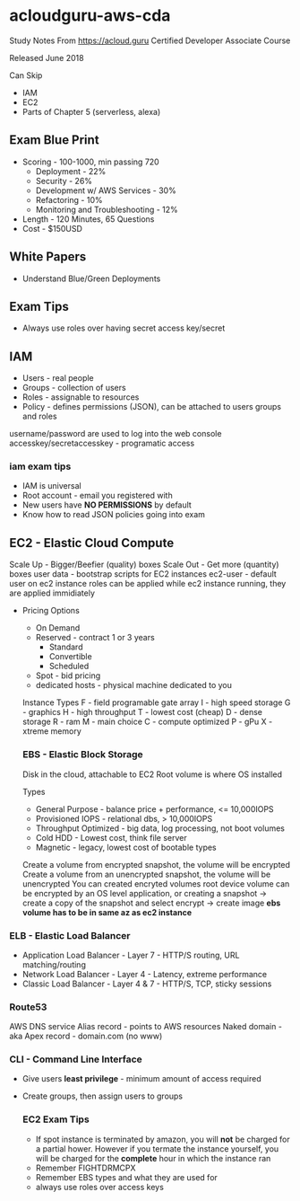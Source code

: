 # acloudguru-aws-cda
Study Notes From https://acloud.guru Certified Developer Associate Course

Released June 2018

Can Skip
 - IAM
 - EC2
 - Parts of Chapter 5 (serverless, alexa)
 
## Exam Blue Print
  - Scoring - 100-1000, min passing 720
      - Deployment - 22%
      - Security - 26%
      - Development w/ AWS Services - 30%
      - Refactoring - 10%
      - Monitoring and Troubleshooting - 12%
  - Length - 120 Minutes, 65 Questions
  - Cost - $150USD

## White Papers
  - Understand Blue/Green Deployments
   
## Exam Tips  
  - Always use roles over having secret access key/secret
  
## IAM
  - Users - real people
  - Groups - collection of users
  - Roles - assignable to resources
  - Policy - defines permissions (JSON), can be attached to users groups and roles

username/password are used to log into the web console
accesskey/secretaccesskey - programatic access

### iam exam tips
  - IAM is universal
  - Root account - email you registered with
  - New users have **NO PERMISSIONS** by default
  - Know how to read JSON policies going into exam
  
## EC2 - Elastic Cloud Compute
Scale Up - Bigger/Beefier (quality) boxes
Scale Out - Get more (quantity) boxes
user data - bootstrap scripts for EC2 instances
ec2-user - default user on ec2 instance
roles can be applied while ec2 instance running, they are applied immidiately

- Pricing Options
  - On Demand
  - Reserved - contract 1 or 3 years
    - Standard
    - Convertible
    - Scheduled
  - Spot - bid pricing
  - dedicated hosts - physical machine dedicated to you
  
  Instance Types
  F - field programable gate array
  I - high speed storage
  G - graphics
  H - high throughput
  T - lowest cost (cheap)
  D - dense storage
  R - ram
  M - main choice
  C - compute optimized
  P - gPu
  X - xtreme memory
  
  ### EBS - Elastic Block Storage
  Disk in the cloud, attachable to EC2
  Root volume is where OS installed
  
  Types
  - General Purpose - balance price + performance, <= 10,000IOPS
  - Provisioned IOPS - relational dbs, > 10,000IOPS
  - Throughput Optimized - big data, log processing, not boot volumes
  - Cold HDD - Lowest cost, think file server
  - Magnetic - legacy, lowest cost of bootable types
  
  Create a volume from encrypted snapshot, the volume will be encrypted
  Create a volume from an unencrypted snapshot, the volume will be unencrypted
  You can created encryted volumes
  root device volume can be encrypted by an OS level application, or creating a snapshot -> create a copy of the snapshot and select encrypt -> create image
  **ebs volume has to be in same az as ec2 instance**
  
### ELB - Elastic Load Balancer
 - Application Load Balancer - Layer 7 - HTTP/S routing, URL matching/routing
 - Network Load Balancer - Layer 4 - Latency, extreme performance
 - Classic Load Balancer - Layer 4 & 7 - HTTP/S, TCP, sticky sessions
 
### Route53
AWS DNS service
Alias record - points to AWS resources
Naked domain - aka Apex record - domain.com (no www)

### CLI - Command Line Interface
- Give users **least privilege** - minimum amount of access required
- Create groups, then assign users to groups
  
  ### EC2 Exam Tips
  - If spot instance is terminated by amazon, you will **not** be charged for a partial hower. However if you termate the instance yourself, you will be charged for the **complete** hour in which the instance ran
  - Remember FIGHTDRMCPX
  - Remember EBS types and what they are used for
  - always use roles over access keys
  
